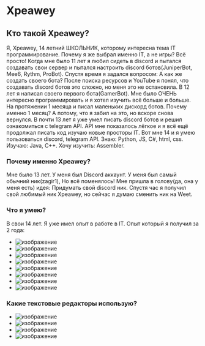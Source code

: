# Xpeawey
## Кто такой Xpeawey?
Я, Xpeawey, 14 летний ШКОЛЬНИК, которому интересна тема IT программирование. Почему я же выбрал именно IT, а не игры? Всё просто! Когда мне было 11 лет я любил сидеть в discord и пытался создавать свои сервер и пытался настроить discord ботов(JuniperBot, Mee6, Rythm, ProBot). Спустя время я задался вопросом: А как же создать своего бота? После поиска ресурсов и YouTube я понял, что создавать discord ботов это сложно, но меня это не остановила. В 12 лет я написал своего первого бота(GamerBot). Мне было ОЧЕНЬ интересно программировать и я хотел изучить всё больше и больше. На протяжении 1 месяца и писал маленьких дискорд ботов. Почему именно 1 месяц? А потому, что я забил на это, но вскоре снова вернулся. В почти 13 лет я уже умел писать discord ботов и решил ознакомиться с telegram API. API мне показалось лёгкое и я всё ещё продолжал писать код изучаю новые просторы IT. Вот мне 14 и я умею пользоваться discord, telegram API. Знаю: Python, JS, C#, html, css. Изучаю: Java, C++. Хочу изучить: Assembler.
### Почему именно Xpeawey?
Мне было 13 лет. У меня был Discord аккаунт. У меня был самый обычний ник(zagir1), Но всё поменялось! Мне пришла в голову(да, она у меня есть) идея: Придумать свой discord ник. Спустя час я получил свой любимый ник Xpeawey, но сейчас я думаю сменить ник на Weet.
### Что я умею?
В свои 14 лет. Я уже имел опыт в работе в IT. Опыт который я получил за 2 года:
 - ![изображение](https://user-images.githubusercontent.com/83707940/173535080-c96970eb-2d00-4d0b-b8ac-fd6fb63ca3c1.png)
 - ![изображение](https://user-images.githubusercontent.com/83707940/173535355-dd237f3e-b5c2-4c0a-9344-286ca57401e1.png)
 - ![изображение](https://user-images.githubusercontent.com/83707940/173535448-689d8697-f555-4370-a424-fd9faaa3be12.png)
 - ![изображение](https://user-images.githubusercontent.com/83707940/173535596-da8939d0-fac9-4c62-85fd-56c2c6c57dc3.png)
 - ![изображение](https://user-images.githubusercontent.com/83707940/173535746-51f29fb3-43c2-4ee3-83d0-77033990010b.png)
 - ![изображение](https://user-images.githubusercontent.com/83707940/173535983-054b352f-e4c6-456d-b98a-471cc4c921aa.png)
 - ![изображение](https://user-images.githubusercontent.com/83707940/173536046-f38f1a12-b20a-405b-9e6d-dad531ce50b8.png)
 - ![изображение](https://user-images.githubusercontent.com/83707940/173536126-195ecae8-d65c-48d5-a958-b0ec5c57e993.png)

### Какие текстовые редакторы использую?
 - ![изображение](https://user-images.githubusercontent.com/83707940/173536287-b8684f28-25ec-4fa1-846b-373b4d16247b.png)
 - ![изображение](https://user-images.githubusercontent.com/83707940/173536431-6e5fb6a4-2416-41b9-a789-701e9b431b47.png)
 - ![изображение](https://user-images.githubusercontent.com/83707940/173536498-41f28cca-66a9-4a29-8699-a17a0c5ac141.png)
 - ![изображение](https://user-images.githubusercontent.com/83707940/173536817-8a082aff-0057-4a4f-a21d-040ef3eb2471.png)


<!--
**Xpeawey788/Xpeawey788** is a ✨ _special_ ✨ repository because its `README.md` (this file) appears on your GitHub profile.

Here are some ideas to get you started:

- 🔭 I’m currently working on ...
- 🌱 I’m currently learning ...
- 👯 I’m looking to collaborate on ...
- 🤔 I’m looking for help with ...
- 💬 Ask me about ...
- 📫 How to reach me: ...
- 😄 Pronouns: ...
- ⚡ Fun fact: ...
-->
